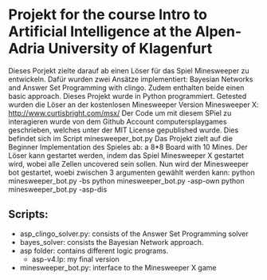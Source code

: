 # Projekt for the course Intro to Artificial Intelligence at the Alpen-Adria University of Klagenfurt

Dieses Porjekt zielte darauf ab einen Löser für das Spiel Minesweeper zu entwickeln. 
Dafür wurden zwei Ansätze implementiert: Bayesian Networks and Answer Set Programming with clingo. Zudem enthalten beide einen basic approach. Dieses Projekt wurde in Python programmiert.
Getested wurden die Löser an der kostenlosen Minesweeper Version Minesweeper X: http://www.curtisbright.com/msx/ 
Der Code um mit diesem SPiel zu interagieren wurde von dem Github Account computersplaygames geschrieben, welches unter der MIT License gepublished wurde. Dies befindet sich im Script minesweeper_bot.py
Das Projekt zielt auf die Beginner Implementation des Spieles ab: a 8*8 Board with 10 Mines.
Der Löser kann gestartet werden, indem das Spiel Minesweeper X gestartet wird, wobei alle Zellen uncovered sein sollen.
Nun wird der Minesweeper bot gestartet, woebi zwischen 3 argumenten gewählt werden kann:
python minesweeper_bot.py -bs
python minesweeper_bot.py -asp-own
python minesweeper_bot.py -asp-dis

## Scripts:

- asp_clingo_solver.py: consists of the Answer Set Programming solver
- bayes_solver: consists the Bayesian Network approach.
- asp folder: contains different logic programs. 
    - asp-v4.lp: my final version
- minesweeper_bot.py: interface to the Minesweeper X game
